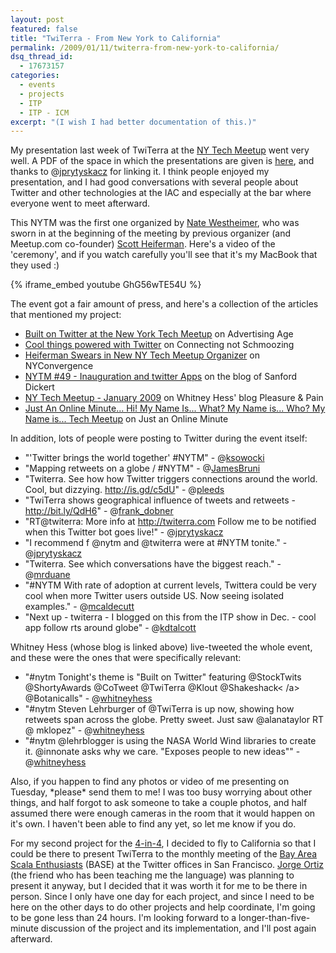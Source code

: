 ```yaml
---
layout: post
featured: false
title: "TwiTerra - From New York to California"
permalink: /2009/01/11/twiterra-from-new-york-to-california/
dsq_thread_id:
  - 17673157
categories:
  - events
  - projects
  - ITP
  - ITP - ICM
excerpt: "(I wish I had better documentation of this.)"
---
```

My presentation last week of TwiTerra at the [NY Tech Meetup][1] went very well. A PDF of the space in which the presentations are given is [here][2], and thanks to @[jprytyskacz][3] for linking it. I think people enjoyed my presentation, and I had good conversations with several people about Twitter and other technologies at the IAC and especially at the bar where everyone went to meet afterward.

This NYTM was the first one organized by [Nate Westheimer][4], who was sworn in at the beginning of the meeting by previous organizer (and Meetup.com co-founder) [Scott Heiferman][5]. Here's a video of the 'ceremony', and if you watch carefully you'll see that it's my MacBook that they used :)  

{% iframe_embed youtube GhG56wTE54U %}

The event got a fair amount of press, and here's a collection of the articles that mentioned my project:

 * [Built on Twitter at the New York Tech Meetup][6] on Advertising Age
 * [Cool things powered with Twitter][7] on Connecting not Schmoozing
 * [Heiferman Swears in New NY Tech Meetup Organizer][8] on NYConvergence
 * [NYTM #49 - Inauguration and twitter Apps][9] on the blog of Sanford Dickert
 * [NY Tech Meetup - January 2009][10] on Whitney Hess' blog Pleasure & Pain
 * [Just An Online Minute... Hi! My Name Is... What? My Name is... Who? My Name is... Tech Meetup][11] on Just an Online Minute

In addition, lots of people were posting to Twitter during the event itself:

 * "'Twitter brings the world together' #NYTM" - @[ksowocki][12]
 * "Mapping retweets on a globe / #NYTM" - @[JamesBruni][13]
 * "Twiterra. See how how Twitter triggers connections around the world. Cool, but dizzying. <http://is.gd/c5dU>" - @[pleeds][14]
 * "TwiTerra shows geographical influence of tweets and retweets - <http://bit.ly/QdH6>" - @[frank_dobner][15]
 * "RT@twiterra: More info at <http://twiterra.com> Follow me to be notified when this Twitter bot goes live!" - @[jprytyskacz][16]
 * "I recommend f @nytm and @twiterra were at #NYTM tonite." - @[jprytyskacz][17]
 * "Twiterra. See which conversations have the biggest reach." - @[mrduane][18]
 * "#NYTM With rate of adoption at current levels, Twittera could be very cool when more Twitter users outside US. Now seeing isolated examples." - @[mcaldecutt][19]
 * "Next up - twiterra - I blogged on this from the ITP show in Dec. - cool app follow rts around globe" - @[kdtalcott][20]

Whitney Hess (whose blog is linked above) live-tweeted the whole event, and these were the ones that were specifically relevant:

 * "#nytm Tonight's theme is "Built on Twitter" featuring @StockTwits @ShortyAwards @CoTweet @TwiTerra @Klout @Shakeshack< /a> @Botanicalls" - @[whitneyhess][21]
 * "#nytm Steven Lehrburger of @TwiTerra is up now, showing how retweets span across the globe. Pretty sweet. Just saw @alanataylor RT @ mklopez" - @[whitneyhess][22]
 * "#nytm @lehrblogger is using the NASA World Wind libraries to create it. @innonate asks why we care. "Exposes people to new ideas"" - @[whitneyhess][23]

Also, if you happen to find any photos or video of me presenting on Tuesday, \*please\* send them to me! I was too busy worrying about other things, and half forgot to ask someone to take a couple photos, and half assumed there were enough cameras in the room that it would happen on it's own. I haven't been able to find any yet, so let me know if you do.

For my second project for the [4-in-4][24], I decided to fly to California so that I could be there to present TwiTerra to the monthly meeting of the [Bay Area Scala Enthusiasts][25] (BASE) at the Twitter offices in San Francisco. [Jorge Ortiz][26] (the friend who has been teaching me the language) was planning to present it anyway, but I decided that it was worth it for me to be there in person. Since I only have one day for each project, and since I need to be here on the other days to do other projects and help coordinate, I'm going to be gone less than 24 hours. I'm looking forward to a longer-than-five-minute discussion of the project and its implementation, and I'll post again afterward.

 [1]: http://www.meetup.com/ny-tech/calendar/9409301/
 [2]: http://tinyurl.com/8ybk35
 [3]: http://twitter.com/jprytyskacz/statuses/1102295914
 [4]: http://innonate.com/
 [5]: http://scott.heiferman.com/
 [6]: http://adage.com/digitalnext/post.php?article_id=133630
 [7]: http://connectingnotschmoozing.com/2009/01/07/cool-things-powered-with-twitter/
 [8]: http://www.nyconvergence.com/2009/01/heiferman-swears-in-new-ny-tech-meetup-organizer-.html
 [9]: http://sanford.blogspot.com/2009/01/nytm-49-inauguration-and-twitter-apps.html
 [10]: http://whitneyhess.com/blog/2009/01/ny-tech-meetup-january-2009/
 [11]: http://www.mediapost.com/publications/?fa=Articles.showArticleHomePage&art_aid=97908
 [12]: http://twitter.com/ksowocki/statuses/1100712009
 [13]: http://twitter.com/JamesBruni/statuses/1100707636
 [14]: http://twitter.com/pleeds/statuses/1102584150
 [15]: http://twitter.com/frank_dobner/statuses/1102577503
 [16]: http://twitter.com/jprytyskacz/statuses/1101357434
 [17]: http://twitter.com/jprytyskacz/statuses/1101340471
 [18]: http://twitter.com/mrduane/statuses/1100715072
 [19]: http://twitter.com/mcaldecutt/statuses/1100709445
 [20]: http://twitter.com/kdtalcott/statuses/1100705374
 [21]: http://twitter.com/whitneyhess/statuses/1100673167
 [22]: http://twitter.com/whitneyhess/statuses/1100708790
 [23]: http://twitter.com/whitneyhess/statuses/1100712412
 [24]: /2009/01/01/itp-4-in-4/
 [25]: http://svscala.ning.com/events/scala-base-meeting-8-1132009
 [26]: http://uncountablymany.blogspot.com/
